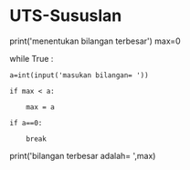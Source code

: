 # UTS-Sususlan

print('menentukan bilangan terbesar')
max=0

while True :

    a=int(input('masukan bilangan= '))

    if max < a:

        max = a

    if a==0:

        break

print('bilangan terbesar adalah= ',max)
